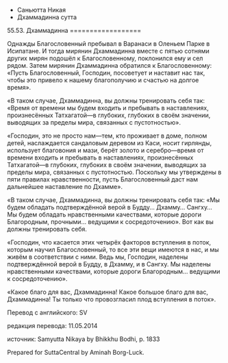 









* Саньютта Никая
* Дхаммадинна сутта


55\.53\. Дхаммадинна
\=\=\=\=\=\=\=\=\=\=\=\=\=\=\=\=\=\=



Однажды Благословенный пребывал в Варанаси в Оленьем Парке в Исипатане\. И тогда мирянин Дхаммадинна вместе с пятью сотнями других мирян подошёл к Благословенному, поклонился ему и сел рядом\. Затем мирянин Дхаммадинна обратился к Благословенному: «Пусть Благословенный, Господин, посоветует и наставит нас так, чтобы это привело к нашему благополучию и счастью на долгое время»\.


«В таком случае, Дхаммадинна, вы должны тренировать себя так: «Время от времени мы будем входить и пребывать в наставлениях, произнесённых Татхагатой—в глубоких, глубоких в своём значении, выводящих за пределы мира, связанных с пустотностью»\.


«Господин, это не просто нам—тем, кто проживает в доме, полном детей, наслаждается сандаловым деревом из Каси, носит гирлянды, использует благовония и мази, берёт золото и серебро—время от времени входить и пребывать в наставлениях, произнесённых Татхагатой—в глубоких, глубоких в своём значении, выводящих за пределы мира, связанных с пустотностью\. Поскольку мы утверждены в пяти правилах нравственности, пусть Благословенный даст нам дальнейшее наставление по Дхамме»\.


«В таком случае, Дхаммадинна, вы должны тренировать себя так: «Мы будем обладать подтверждённой верой в Будду… Дхамму… Сангху… Мы будем обладать нравственными качествами, которые дороги Благородным, прочными… ведущими к сосредоточению»\. Вот как вы должны тренировать себя\.


«Господин, что касается этих четырёх факторов вступления в поток, которым научил Благословенный, то все эти вещи имеются в нас, и мы живём в соответствии с ними\. Ведь мы, Господин, наделены подтверждённой верой в Будду, в Дхамму, и в Сангху\. Мы наделены нравственными качествами, которые дороги Благородным… ведущими к сосредоточению»\.


«Какое благо для вас, Дхаммадинна\! Какое большое благо для вас, Дхаммадинна\! Ты только что провозгласил плод вступления в поток»\.



Перевод с английского: SV


редакция перевода: 11\.05\.2014


источник: Samyutta Nikaya by Bhikkhu Bodhi, p\. 1833


Prepared for SuttaCentral by Aminah Borg\-Luck\.






